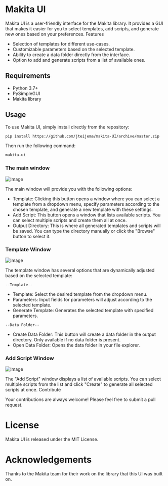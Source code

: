 # Makita UI

Makita UI is a user-friendly interface for the Makita library. It provides a GUI that makes it easier for you to select templates, add scripts, and generate new ones based on your preferences.
Features

- Selection of templates for different use-cases.
- Customizable parameters based on the selected template.
- Ability to create a data folder directly from the interface.
- Option to add and generate scripts from a list of available ones.

## Requirements

- Python 3.7+
- PySimpleGUI
- Makita library

## Usage

To use Makita UI, simply install directly from the repository:

```sh
pip install https://github.com/jteijema/makita-UI/archive/master.zip
```

Then run the following command:

```sh
makita-ui
```

### The main window 

![image](https://github.com/jteijema/makita-UI/assets/28191416/20d49393-d5eb-4b77-a512-cc48bf7b5fb0)

The main window will provide you with the following options:

- Template: Clicking this button opens a window where you can select a template from a dropdown menu, specify parameters according to the chosen template, and generate a new template with these settings.
- Add Script: This button opens a window that lists available scripts. You can select multiple scripts and create them all at once.
- Output Directory: This is where all generated templates and scripts will be saved. You can type the directory manually or click the "Browse" button to select it.

### Template Window

![image](https://github.com/jteijema/makita-UI/assets/28191416/c562208d-a126-4aa3-b19f-f5b74f2a9bd7)

The template window has several options that are dynamically adjusted based on the selected template:

`--Template--`
- Template: Select the desired template from the dropdown menu.
- Parameters: Input fields for parameters will adjust according to the selected template.
- Generate Template: Generates the selected template with specified parameters.

`--Data Folder--`
- Create Data Folder: This button will create a data folder in the output directory. Only available if no data folder is present.
- Open Data Folder: Opens the data folder in your file explorer.

### Add Script Window

![image](https://github.com/jteijema/makita-UI/assets/28191416/09593eff-5931-4957-b25f-d8fafdda10bf)

The "Add Script" window displays a list of available scripts. You can select multiple scripts from the list and click "Create" to generate all selected scripts at once.
Contribute

Your contributions are always welcome! Please feel free to submit a pull request.

# License

Makita UI is released under the MIT License.

# Acknowledgements

Thanks to the Makita team for their work on the library that this UI was built on.
